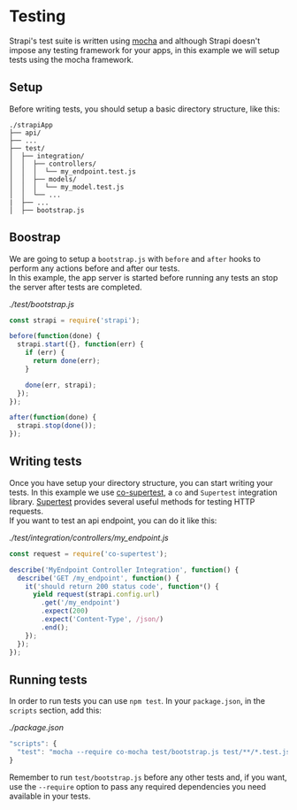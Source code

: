 # Testing

Strapi's test suite is written using [mocha](https://mochajs.org/) and although
Strapi doesn't impose any testing framework for your apps, in this example we
will setup tests using the mocha framework.

## Setup

Before writing tests, you should setup a basic directory structure, like this:

```
./strapiApp
├── api/
├── ...
├── test/
│  ├── integration/
│  │  ├── controllers/
│  │  │  └── my_endpoint.test.js
│  │  ├── models/
│  │  │  └── my_model.test.js
│  │  └── ...
|  ├── ...
│  ├── bootstrap.js
```

## Boostrap

We are going to setup a `bootstrap.js` with `before` and `after` hooks to
perform any actions before and after our tests.  
In this example, the app server is started before running any tests an stop
the server after tests are completed.

_./test/bootstrap.js_

```js
const strapi = require('strapi');

before(function(done) {
  strapi.start({}, function(err) {
    if (err) {
      return done(err);
    }

    done(err, strapi);
  });
});

after(function(done) {
  strapi.stop(done());
});
```

## Writing tests

Once you have setup your directory structure, you can start writing your tests.
In this example we use [co-supertest](https://github.com/avbel/co-supertest),
a `co` and `Supertest` integration library.
[Supertest](https://github.com/visionmedia/supertest) provides several useful
methods for testing HTTP requests.  
If you want to test an api endpoint, you can do it like this:

_./test/integration/controllers/my_endpoint.js_

```js
const request = require('co-supertest');

describe('MyEndpoint Controller Integration', function() {
  describe('GET /my_endpoint', function() {
    it('should return 200 status code', function*() {
      yield request(strapi.config.url)
        .get('/my_endpoint')
        .expect(200)
        .expect('Content-Type', /json/)
        .end();
    });
  });
});
```

## Running tests

In order to run tests you can use `npm test`. In your `package.json`, in the
`scripts` section, add this:

_./package.json_

```js
"scripts": {
  "test": "mocha --require co-mocha test/bootstrap.js test/**/*.test.js"
}
```

Remember to run `test/bootstrap.js` before any other tests and, if you want,
use the `--require` option to pass any required dependencies you need available
in your tests.
